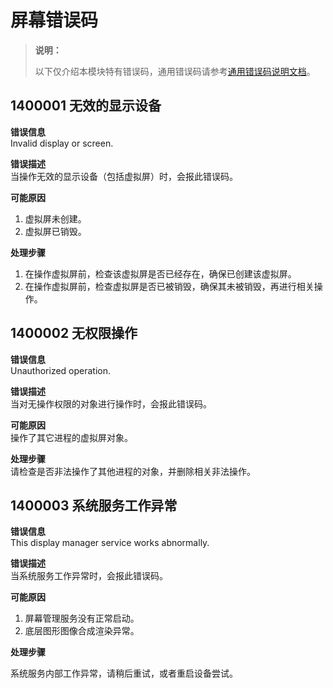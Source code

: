 # 屏幕错误码

> **说明：**
>
> 以下仅介绍本模块特有错误码，通用错误码请参考[通用错误码说明文档](cj-errorcode-universal.md)。

## 1400001 无效的显示设备

**错误信息**<br>
Invalid display or screen.

**错误描述**<br>
当操作无效的显示设备（包括虚拟屏）时，会报此错误码。

**可能原因**<br>

1. 虚拟屏未创建。
2. 虚拟屏已销毁。

**处理步骤**<br>

1. 在操作虚拟屏前，检查该虚拟屏是否已经存在，确保已创建该虚拟屏。
2. 在操作虚拟屏前，检查虚拟屏是否已被销毁，确保其未被销毁，再进行相关操作。

## 1400002 无权限操作

**错误信息**<br>
Unauthorized operation.

**错误描述**<br>
当对无操作权限的对象进行操作时，会报此错误码。

**可能原因**<br>
操作了其它进程的虚拟屏对象。

**处理步骤**<br>
请检查是否非法操作了其他进程的对象，并删除相关非法操作。

## 1400003 系统服务工作异常

**错误信息**<br>
This display manager service works abnormally.

**错误描述**<br>
当系统服务工作异常时，会报此错误码。

**可能原因**<br>

1. 屏幕管理服务没有正常启动。
2. 底层图形图像合成渲染异常。

**处理步骤**<br>

系统服务内部工作异常，请稍后重试，或者重启设备尝试。
